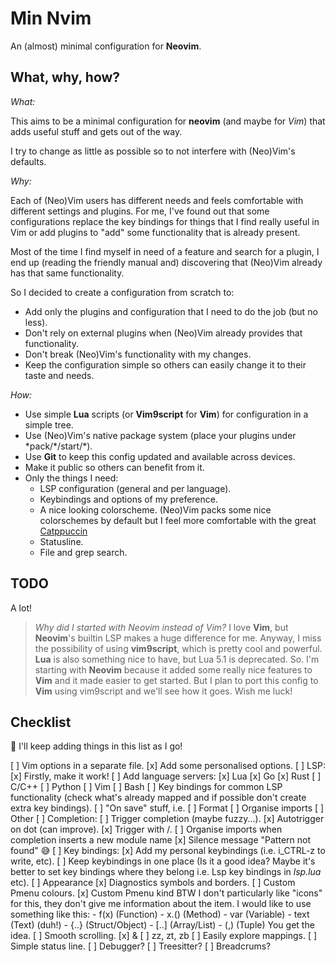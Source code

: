 # Min Nvim

An (almost) minimal configuration for **Neovim**.

## What, why, how?

*What:*

This aims to be a minimal configuration for **neovim** (and maybe for *Vim*) that adds useful stuff
and gets out of the way.

I try to change as little as possible so to not interfere with (Neo)Vim's defaults.

*Why:*

Each of (Neo)Vim users has different needs and feels comfortable with different settings and plugins.
For me, I've found out that some configurations replace the key bindings for things that I find
really useful in Vim or add plugins to "add" some functionality that is already present.

Most of the time I find myself in need of a feature and search for a plugin, I end up (reading the
friendly manual and) discovering that (Neo)Vim already has that same functionality.

So I decided to create a configuration from scratch to:

- Add only the plugins and configuration that I need to do the job (but no less).
- Don't rely on external plugins when (Neo)Vim already provides that functionality.
- Don't break (Neo)Vim's functionality with my changes.
- Keep the configuration simple so others can easily change it to their taste and needs.

*How:*

- Use simple **Lua** scripts (or **Vim9script** for **Vim**) for configuration in a simple tree.
- Use (Neo)Vim's native package system (place your plugins under \*pack/\*/start/\*).
- Use **Git** to keep this config updated and available across devices.
- Make it public so others can benefit from it.
- Only the things I need:
    - LSP configuration (general and per language).
    - Keybindings and options of my preference.
    - A nice looking colorscheme. (Neo)Vim packs some nice colorschemes by default but I feel more
    comfortable with the great [Catppuccin](https://github.com/catppuccin/nvim)
    - Statusline.
    - File and grep search.

## TODO

A lot!

> *Why did I started with Neovim instead of Vim?*
> I love **Vim**, but **Neovim**'s builtin LSP makes a huge difference for me.
> Anyway, I miss the possibility of using **vim9script**, which is pretty cool and powerful.
> **Lua** is also something nice to have, but Lua 5.1 is deprecated. So.
> I'm starting with **Neovim** because it added some really nice features to **Vim** and it made
> easier to get started. But I plan to port this config to **Vim** using vim9script and we'll see
> how it goes. Wish me luck!

## Checklist

   I'll keep adding things in this list as I go!


[ ] Vim options in a separate file.
    [x] Add some personalised options.
[ ] LSP:
    [x] Firstly, make it work!
    [ ] Add language servers:
        [x] Lua
        [x] Go
        [x] Rust
        [ ] C/C++
        [ ] Python
        [ ] Vim
        [ ] Bash
    [ ] Key bindings for common LSP functionality (check what's already mapped and if possible
    don't create extra key bindings).
    [ ] "On save" stuff, i.e.
        [ ] Format
        [ ] Organise imports
        [ ] Other
[ ] Completion:
    [ ] Trigger completion (maybe fuzzy...).
        [x] Autotrigger on dot (can improve).
        [x] Trigger with <Tab>/<C-space>.
        [ ] Organise imports when completion inserts a new module name
        [x] Silence message "Pattern not found" 😅
[ ] Key bindings:
    [x] Add my personal keybindings (i.e. i_CTRL-z to write, etc).
    [ ] Keep keybindings in one place (Is it a good idea? Maybe it's better to set key bindings
    where they belong i.e. Lsp key bindings in _lsp.lua_ etc).
[ ] Appearance
    [x] Diagnostics symbols and borders.
    [ ] Custom Pmenu colours.
    [x] Custom Pmenu kind
        BTW I don't particularly like "icons" for this, they don't give me information about the
        item. I would like to use something like this:
        - f(x) (Function)
        - x.() (Method)
        - var  (Variable)
        - text (Text) (duh!)
        - {..} (Struct/Object)
        - \[..] (Array/List)
        - (,)  (Tuple)
        You get the idea.
[ ] Smooth scrolling.
    [x] <C-d> & <C-u>
    [ ] zz, zt, zb
[ ] Easily explore mappings.
[ ] Simple status line.
[ ] Debugger?
[ ] Treesitter?
[ ] Breadcrums?

